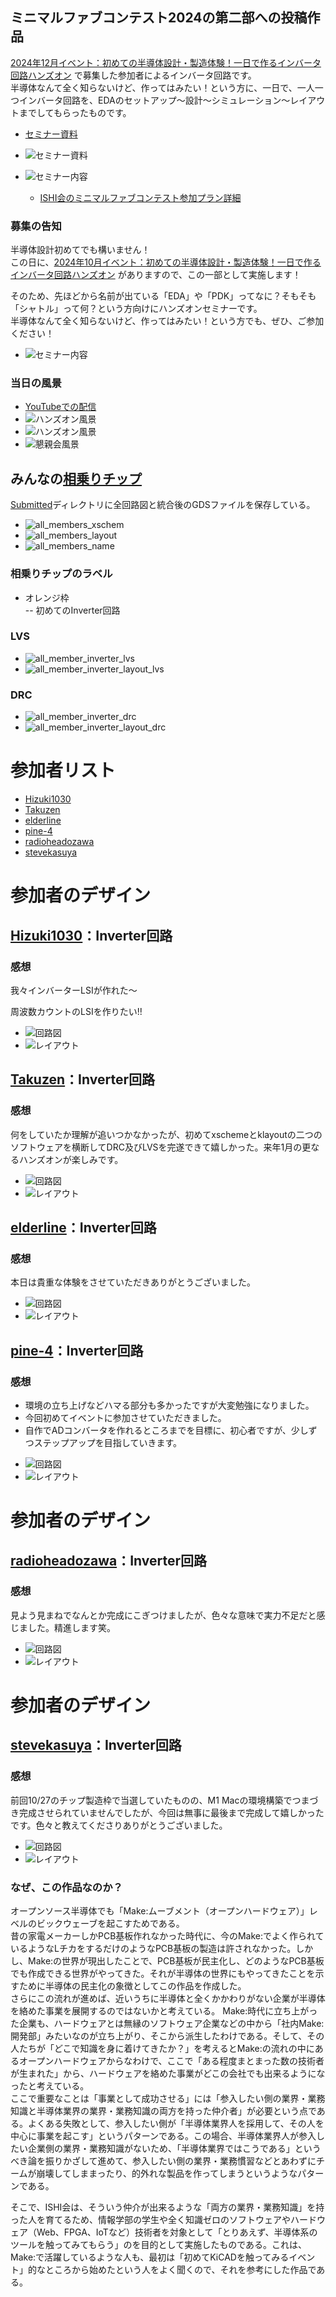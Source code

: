 ## ミニマルファブコンテスト2024の第二部への投稿作品
[2024年12月イベント：初めての半導体設計・製造体験！一日で作るインバータ回路ハンズオン](https://ishikai.connpass.com/event/335276/) で募集した参加者によるインバータ回路です。  
半導体なんて全く知らないけど、作ってはみたい！という方に、一日で、一人一つインバータ回路を、EDAのセットアップ～設計～シミュレーション～レイアウトまでしてもらったものです。  

* [セミナー資料](docs/inverter_MF20.pdf)
* ![セミナー資料](docs/inverter_MF20_top.png)

* ![セミナー内容](https://ishi-kai.org/assets/images/shuttle/OSS_seminar.png)
    * [ISHI会のミニマルファブコンテスト参加プラン詳細](https://ishi-kai.org/contest/minimalfab/2024/10/20/contest_minimalfab2024_ISHI-KAI.html)


### 募集の告知
半導体設計初めてでも構いません！  
この日に、[2024年10月イベント：初めての半導体設計・製造体験！一日で作るインバータ回路ハンズオン](https://connpass.com/event/332952/) がありますので、この一部として実施します！   

そのため、先ほどから名前が出ている「EDA」や「PDK」ってなに？そもそも「シャトル」って何？という方向けにハンズオンセミナーです。  
半導体なんて全く知らないけど、作ってはみたい！という方でも、ぜひ、ご参加ください！  

* ![セミナー内容](https://ishi-kai.org/assets/images/shuttle/OSS_seminar.png)


### 当日の風景
* [YouTubeでの配信](https://youtube.com/live/tnlWAqaulqs?feature=share)
* ![ハンズオン風景](photo/photo1.jpg)
* ![ハンズオン風景](photo/photo2.jpg)
* ![懇親会風景](photo/photo3.jpg)



## みんなの[相乗りチップ](Submitted/all_members_layout.gds)
[Submitted](Submitted/)ディレクトリに全回路図と統合後のGDSファイルを保存している。  

- ![all_members_xschem](Submitted/all_member_inverter_xschem.png)
- ![all_members_layout](Submitted/all_member_inverter_layout.png)
- ![all_members_name](Submitted/all_member_inverter_name.png)
### 相乗りチップのラベル
- オレンジ枠  
-- 初めてのInverter回路  


### LVS
- ![all_member_inverter_lvs](Submitted/all_member_inverter_lvs.png)
- ![all_member_inverter_layout_lvs](Submitted/all_member_inverter_layout_lvs.png)


### DRC
- ![all_member_inverter_drc](Submitted/all_member_inverter_drc.png)
- ![all_member_inverter_layout_drc](Submitted/all_member_inverter_layout_drc.png)




# 参加者リスト
- [Hizuki1030](https://github.com/Hizuki1030/my-inverter-lsi)
- [Takuzen](https://github.com/Takuzen/xscheme-klayout-initial)
- [elderline](https://github.com/elderline/inverter20241214.git)
- [pine-4](https://github.com/pine-4/2024_12_14_event)
- [radioheadozawa](https://github.com/radioheadozawa/inverter)
- [stevekasuya](https://github.com/stevekasuya/inverter)



# 参加者のデザイン
## [Hizuki1030](https://github.com/Hizuki1030/my-inverter-lsi)：Inverter回路

### 感想
我々インバーターLSIが作れた〜  

周波数カウントのLSIを作りたい!!  


- ![回路図](member_project/Hizuki1030/xschem.png)
- ![レイアウト](member_project/Hizuki1030/layout.png)



## [Takuzen](https://github.com/Takuzen/xscheme-klayout-initial)：Inverter回路

### 感想
何をしていたか理解が追いつかなかったが、初めてxschemeとklayoutの二つのソフトウェアを横断してDRC及びLVSを完遂できて嬉しかった。来年1月の更なるハンズオンが楽しみです。  

- ![回路図](member_project/Takuzen/xschem.png)
- ![レイアウト](member_project/Takuzen/layout.png)



## [elderline](https://github.com/elderline/inverter20241214.git)：Inverter回路

### 感想
本日は貴重な体験をさせていただきありがとうございました。  

- ![回路図](member_project/elderline/xschem.png)
- ![レイアウト](member_project/elderline/layout.png)



## [pine-4](https://github.com/pine-4/2024_12_14_event)：Inverter回路

### 感想
* 環境の立ち上げなどハマる部分も多かったですが大変勉強になりました。
* 今回初めてイベントに参加させていただきました。
* 自作でADコンバータを作れるところまでを目標に、初心者ですが、少しずつステップアップを目指していきます。
  

- ![回路図](member_project/pine-4/xschem.png)
- ![レイアウト](member_project/pine-4/layout.png)



# 参加者のデザイン
## [radioheadozawa](https://github.com/radioheadozawa/inverter)：Inverter回路

### 感想
見よう見まねでなんとか完成にこぎつけましたが、色々な意味で実力不足だと感じました。精進します笑。  

- ![回路図](member_project/radioheadozawa/xschem.png)
- ![レイアウト](member_project/radioheadozawa/layout.png)



# 参加者のデザイン
## [stevekasuya](https://github.com/stevekasuya/inverter)：Inverter回路

### 感想
前回10/27のチップ製造枠で当選していたものの、M1 Macの環境構築でつまづき完成させられていませんでしたが、今回は無事に最後まで完成して嬉しかったです。色々と教えてくださりありがとうございました。  

- ![回路図](member_project/stevekasuya/xschem.png)
- ![レイアウト](member_project/stevekasuya/layout.png)



### なぜ、この作品なのか？
オープンソース半導体でも「Make:ムーブメント（オープンハードウェア）」レベルのビックウェーブを起こすためである。  
昔の家電メーカーしかPCB基板作れなかった時代に、今のMake:でよく作られているようなLチカをするだけのようなPCB基板の製造は許されなかった。しかし、Make:の世界が現出したことで、PCB基板が民主化し、どのようなPCB基板でも作成できる世界がやってきた。それが半導体の世界にもやってきたことを示すために半導体の民主化の象徴としてこの作品を作成した。  
さらにこの流れが進めば、近いうちに半導体と全くかかわりがない企業が半導体を絡めた事業を展開するのではないかと考えている。 Make:時代に立ち上がった企業も、ハードウェアとは無縁のソフトウェア企業などの中から「社内Make:開発部」みたいなのが立ち上がり、そこから派生したわけである。そして、その人たちが「どこで知識を身に着けてきたか？」を考えるとMake:の流れの中にあるオープンハードウェアからなわけで、ここで「ある程度まとまった数の技術者が生まれた」から、ハードウェアを絡めた事業がどこの会社でも出来るようになったと考えている。  
ここで重要なことは「事業として成功させる」には「参入したい側の業界・業務知識と半導体業界の業界・業務知識の両方を持った仲介者」が必要という点である。よくある失敗として、参入したい側が「半導体業界人を採用して、その人を中心に事業を起こす」というパターンである。この場合、半導体業界人が参入したい企業側の業界・業務知識がないため、「半導体業界ではこうである」というべき論を振りかざして進めて、参入したい側の業界・業務慣習などとあわずにチームが崩壊してしままったり、的外れな製品を作ってしまうというようなパターンである。  
  
そこで、ISHI会は、そういう仲介が出来るような「両方の業界・業務知識」を持った人を育てるため、情報学部の学生や全く知識ゼロのソフトウェアやハードウェア（Web、FPGA、IoTなど）技術者を対象として「とりあえず、半導体系のツールを触ってみてもらう」のを目的として実施したものである。これは、Make:で活躍しているような人も、最初は「初めてKiCADを触ってみるイベント」的なところから始めたという人をよく聞くので、それを参考にした作品である。  


